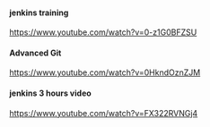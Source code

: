 #### jenkins training
https://www.youtube.com/watch?v=0-z1G0BFZSU

#### Advanced Git 
https://www.youtube.com/watch?v=0HkndOznZJM


#### jenkins 3 hours video
https://www.youtube.com/watch?v=FX322RVNGj4
